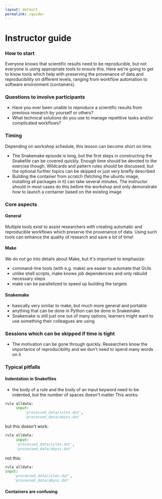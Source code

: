 ```yaml
---
layout: default
permalink: /guide/
---
```


# Instructor guide

### How to start

Everyone knows that scientific results need to be reproducible, but not everyone is using 
appropriate tools to ensure this. Here we're going to get to know tools which help with
preserving the provenance of data and reproducibility on different levels, ranging from
workflow automation to software environment (containers).


### Questions to involve participants

- Have you ever been unable to reproduce a scientific results from previous research by yourself or others?
- What technical solutions do you use to manage repetitive tasks and/or complicated workflows?

### Timing

Depending on workshop schedule, this lesson can become short on time. 
- The Snakemake episode is long, but the first steps in constructing the 
  Snakefile can be covered quickly. Enough time should be devoted to the exercise though. 
  Wildcards and pattern rules should be discussed, but the optional further topics can be skipped
  or just very briefly described
- Building the container from scratch (fetching the ubuntu image, installing all packages in it)
  can take several minutes. The instructor should in most cases do this before the workshop and 
  only demonstrate how to launch a container based on the existing image


### Core aspects

#### General

Multiple tools exist to assist researchers with creating automatic and reproducible workflows 
which preserve the provenance of data. Using such tools can enhance the quality of research 
and save a lot of time!

#### Make

We do not go into details about Make, but it's important to emphasize:
- command-line tools (with e.g. make) are easier to automate that GUIs
- unlike shell scripts, make knows job dependencies and only rebuild necessary steps
- make can be parallelized to speed up building the targets

#### Snakemake

- basically very similar to make, but much more general and portable
- anything that can be done in Python can be done in Snakemake
- Snakemake is still just one out of many options, learners might want to use something their colleagues are using

### Sessions which can be skipped if time is tight

- The motivation can be gone through quickly. Researchers know the importance of
  reproducibility and we don't need to spend many words on it

### Typical pitfalls

#### Indentation in Snakefiles

- the body of a rule and the body of an input keyword need to be indented, but the number of spaces doesn't matter
This works:
```python
rule alldata:
     input:
         'processed_data/isles.dat',
         'processed_data/abyss.dat'
```
but this doesn't work:
```python
rule alldata:
     input:
     'processed_data/isles.dat',
     'processed_data/abyss.dat'
```
not this:
```python
rule alldata:
input:
    'processed_data/isles.dat',
    'processed_data/abyss.dat'
```

#### Containers are confusing

